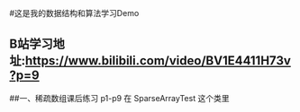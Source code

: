#这是我的数据结构和算法学习Demo
## B站学习地址:https://www.bilibili.com/video/BV1E4411H73v?p=9
##一、稀疏数组课后练习 p1-p9
在 SparseArrayTest 这个类里
